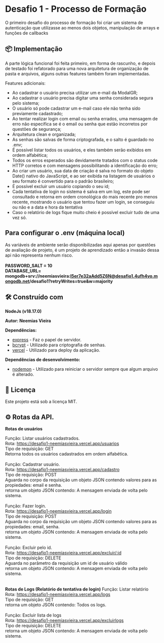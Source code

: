 # Desafio 1 - Processo de Formação

O primeiro desafio do processo de formação foi criar um sistema de autenticação que utilizasse ao menos dois objetos, manipulação de arrays e funções de callbacks

## 📦 Implementação

A parte lógica funcional foi feita primeiro, em forma de rascunho, e depois de testado foi refatorado para uma nova arquitetura de organização de pasta e arquivos, alguns outras features também foram implementadas.

Features adicionais:
- Ao cadastrar o usuário precisa utilizar um e-mail da ModalGR;
- Ao cadastrar o usuário precisa digitar uma senha considerada segura pelo sistema;
- O usuário só pode cadastrar um e-mail caso ele não tenha sido previamente cadastrado;
- Ao tentar realizar login com email ou senha errados, uma mensagem de erro não especifica se é o email ou senha que estão incorretos por questões de segurança;
- Arquitetura clean e organizada;
- As senhas são salvas de forma criptografada, e o salto é guardado no .env;
- É possível listar todos os usuários, e eles também serão exibidos em ordem alfabética;
- Todos os erros esperados são devidamente tratados com o status code HTTP corretos e com mensagens possibilitando a identificação do erro;
- Ao criar um usuário, sua data de criação é salva no formato do objeto Date() nativo do JavaScript, e ao ser exibida na listagem de usuários o seu formato é convertido para o padrão brasileiro;
- É possível excluir um usuário copiando o seu id;
- Cada tentativa de login no sistema é salva em um log, este pode ser consultado e retorna em ordem cronológica do mais recente pro menos recente, mostrando o usuário que tentou fazer um login, se conseguiu ou não e a data e hora da tentativa
- Caso o relatório de logs fique muito cheio é possível excluir tudo de uma vez só.

## Para configurar o .env (máquina local)
As variáveis de ambiente serão disponibilizadas aqui apenas por questões de avaliação de projeto, é um projeto de aprendizado então a invasão dessa api não representa nenhum risco.<br><br>
<strong>PASSWORD_SALT = 10<br>
DATABASE_URL= mongodb+srv://neemiasvieira:l5er7e32aAdd5Z6N@desafio1.4ufh4vo.mongodb.net/desafio1?retryWrites=true&w=majority</strong>


## 🛠️ Construído com

<strong>NodeJs (v18.17.0)</strong>

<strong>Autor: Neemias Vieira</strong>

<strong>Dependências:</strong>

* [express](https://www.npmjs.com/package/express) - Faz o papel de servidor.
* [bcrypt](https://www.npmjs.com/package/bcrypt) - Utilizado para criptografia de senhas.
* [vercel](https://www.npmjs.com/package/vercel) - Utilizado para deploy da aplicação.

<strong>Dependências de desenvolvimento:</strong>

* [nodemon](https://www.npmjs.com/package/nodemon) - Utilizado para reiniciar o servidor sempre que algum arquivo é alterado.


## 📄 Licença

Este projeto está sob a licença MIT.

## ⚙️ Rotas da API.

<strong>Rotas de usuários</strong>

Função: Listar usuários cadastrados.<br>
Rota: https://desafio1-neemiasvieira.vercel.app/usuarios<br>
Tipo de requisição: GET<br>
Retorna todos os usuários cadastrados em ordem alfabética.<br>
<br>
Função: Cadastrar usuário.<br>
Rota: https://desafio1-neemiasvieira.vercel.app/cadastro<br>
Tipo de requisição: POST<br>
Aguarda no corpo da requisição um objeto JSON contendo valores para as propiedades: email e senha.<br>
retorna um objeto JSON contendo: A mensagem enviada de volta pelo sistema.<br>
<br>
Função: Fazer login.<br>
Rota: https://desafio1-neemiasvieira.vercel.app/login<br>
Tipo de requisição: POST<br>
Aguarda no corpo da requisição um objeto JSON contendo valores para as propiedades: email, senha.<br>
retorna um objeto JSON contendo: A mensagem enviada de volta pelo sistema.<br>
<br>
Função: Excluir pelo id.<br>
Rota: https://desafio1-neemiasvieira.vercel.app/excluir/:id<br>
Tipo de requisição: DELETE<br>
Aguarda no parâmetro da requisição um id de usuário válido<br>
retorna um objeto JSON contendo: A mensagem enviada de volta pelo sistema.<br>
<br>
<br>
<strong>Rotas de Logs (Relatório de tentativa de login)</strong>
Função: Listar relatório<br>
Rota: https://desafio1-neemiasvieira.vercel.app/logs<br>
Tipo de requisição: GET<br>
retorna um objeto JSON contendo: Todos os logs.<br>
<br>
Função: Excluir lista de logs<br>
Rota: https://desafio1-neemiasvieira.vercel.app/excluirlogs<br>
Tipo de requisição: DELETE<br>
retorna um objeto JSON contendo: A mensagem enviada de volta pelo sistema.<br>
<br>
